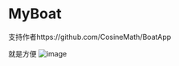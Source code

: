 # MyBoat
支持作者https://github.com/CosineMath/BoatApp

就是方便
![image](https://github.com/jixiaobenxiao/MyBoat/Screenshot_20200630-221806.jpg)
